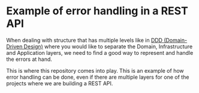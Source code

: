 Example of error handling in a REST API
=======================================

When dealing with structure that has multiple levels like in [DDD (Domain-Driven Design)](https://en.wikipedia.org/wiki/Domain-driven_design)
where you would like to separate the Domain, Infrastructure and Application layers, we need to find a good way to
represent and handle the errors at hand.

This is where this repository comes into play. This is an example of how error handling can be done, even if there are
multiple layers for one of the projects where we are building a REST API.